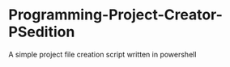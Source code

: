 # Programming-Project-Creator-PSedition
A simple project file creation script written in powershell
